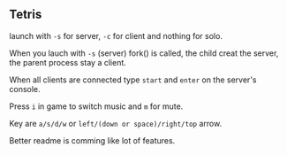 ## Tetris

launch with `-s` for server, `-c` for client and nothing for solo.

When you lauch with `-s` (server) fork() is called, the child creat the server, the parent process stay a client.

When all clients are connected type `start` and `enter` on the server's console.

Press `i` in game to switch music and `m` for mute.

Key are `a/s/d/w` or `left/(down or space)/right/top` arrow.


Better readme is comming like lot of features.
